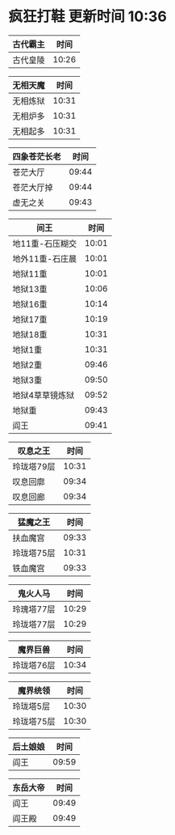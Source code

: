# 疯狂打鞋 更新时间 10:36

| 古代霸主   | 时间    |
|--------|-------|
| 古代皇陵 | 10:26 |

| 无相天魔   | 时间    |
|--------|-------|
| 无相炼狱 | 10:31 |
| 无相炉多 | 10:31 |
| 无相起多 | 10:31 |

| 四象苍茫长老   | 时间    |
|--------|-------|
| 苍茫大厅 | 09:44 |
| 苍茫大厅掉 | 09:44 |
| 虚无之关 | 09:43 |

| 间王   | 时间    |
|--------|-------|
| 地11重-石压糊交 | 10:01 |
| 地外11重-石庄晨 | 10:01 |
| 地狱11重 | 10:01 |
| 地狱13重 | 10:06 |
| 地狱16重 | 10:14 |
| 地狱17重 | 10:19 |
| 地狱18重 | 10:31 |
| 地狱1重 | 10:31 |
| 地狱2重 | 09:46 |
| 地狱3重 | 09:50 |
| 地狱4草草镜炼狱 | 09:52 |
| 地狱重 | 09:43 |
| 阎王 | 09:41 |

| 叹息之王   | 时间    |
|--------|-------|
| 玲珑塔79层 | 10:31 |
| 叹息回廓 | 09:34 |
| 叹息回廊 | 09:34 |

| 猛魔之王   | 时间    |
|--------|-------|
| 扶血魔宫 | 09:33 |
| 玲珑塔75层 | 10:31 |
| 铁血魔宫 | 09:33 |

| 鬼火人马   | 时间    |
|--------|-------|
| 玲瑰塔77层 | 10:29 |
| 玲珑塔77层 | 10:29 |

| 魔界巨兽   | 时间    |
|--------|-------|
| 玲珑塔76层 | 10:34 |

| 魔界统领   | 时间    |
|--------|-------|
| 玲珑塔5层 | 10:30 |
| 玲珑塔75层 | 10:30 |

| 后土娘娘   | 时间    |
|--------|-------|
| 阎王 | 09:59 |

| 东岳大帝   | 时间    |
|--------|-------|
| 阎王 | 09:49 |
| 阎王殿 | 09:49 |